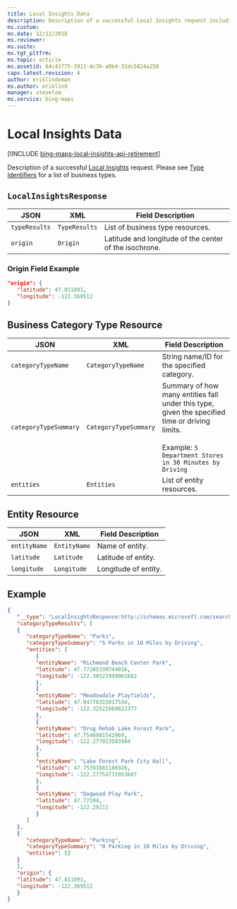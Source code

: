 ```yaml
---
title: Local Insights Data
description: Description of a successful Local Insights request including example JSON.
ms.custom: 
ms.date: 12/12/2018
ms.reviewer: 
ms.suite: 
ms.tgt_pltfrm: 
ms.topic: article
ms.assetid: 64c43775-3911-4c76-a0b4-32dc5824a258
caps.latest.revision: 4
author: eriklindeman
ms.author: eriklind
manager: stevelom
ms.service: bing-maps
---
```


# Local Insights Data

[!INCLUDE [bing-maps-local-insights-api-retirement](../../includes/bing-maps-local-insights-api-retirement.md)]

Description of a successful [Local Insights](local-insights.md) request. Please see [Type Identifiers](../common-parameters-and-types/type-identifiers/index.md) for a list of business types.

## `LocalInsightsResponse`

|JSON | XML | Field Description |
|-----|-----|-------------------|
|`typeResults`| `TypeResults`| List of business type resources.|
|`origin` | `Origin` | Latitude and longitude of the center of the isochrone.|

### Origin Field Example 

```json
"origin": {
   "latitude": 47.811091,
   "longitude": -122.369512
}
```

## Business Category Type Resource

|JSON | XML | Field Description |
|-----|-----|-------------------|
|`categoryTypeName`|`CategoryTypeName`| String name/ID for the specified category. |
|`categoryTypeSummary` | `CategoryTypeSummary`| Summary of how many entities fall under this type, given the specified time or driving limits.<br /><br />Example: `5 Department Stores in 30 Minutes by Driving`|
|`entities` | `Entities`| List of entity resources. |
   

## Entity Resource

|JSON | XML | Field Description |
|-----|-----|-------------------|
|`entityName` | `EntityName` | Name of entity. |
|`latitude`|`Latitude`| Latitude of entity. |
|`longitude`|`Longitude`| Longitude of entity.|

## Example

```json
{
   "__type": "LocalInsightsResponse:http://schemas.microsoft.com/search/local/ws/rest/v1",
   "categoryTypeResults": [
   {
      "categoryTypeName": "Parks",
      "categoryTypeSummary": "5 Parks in 10 Miles by Driving",
      "entities": [
         {
         "entityName": "Richmond Beach Center Park",
         "latitude": 47.77205339744016,
         "longitude": -122.38522949061662
         },
         {
         "entityName": "Meadowdale Playfields",
         "latitude": 47.84778315817534,
         "longitude": -122.32521969622377
         },
         {
         "entityName": "Drug Rehab Lake Forest Park",
         "latitude": 47.7546081542969,
         "longitude": -122.277923583984
         },
         {
         "entityName": "Lake Forest Park City Hall",
         "latitude": 47.75391081186926,
         "longitude": -122.27754771953607
         },
         {
         "entityName": "Dogwood Play Park",
         "latitude": 47.72104,
         "longitude": -122.29211
         }
      ]
   },
   {
      "categoryTypeName": "Parking",
      "categoryTypeSummary": "0 Parking in 10 Miles by Driving",
      "entities": []
   }
   ],
   "origin": {
   "latitude": 47.811091,
   "longitude": -122.369512
   }
}
```
